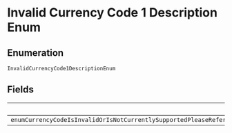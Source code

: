 
# Invalid Currency Code 1 Description Enum

## Enumeration

`InvalidCurrencyCode1DescriptionEnum`

## Fields

| Name |
|  --- |
| `enumCurrencyCodeIsInvalidOrIsNotCurrentlySupportedPleaseReferHttpsdeveloperpaypalcomapirestreferencecurrencycodesForListOfSupportedCurrencyCodes` |

